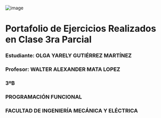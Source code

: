 ![image](https://www.security-research-map.eu/files/1090.png)
# Portafolio de Ejercicios Realizados en Clase 3ra Parcial
### Estudiante: OLGA YARELY GUTIÉRREZ MARTÍNEZ
### Profesor: WALTER ALEXANDER MATA LOPEZ
### 3ºB
### PROGRAMACIÓN FUNCIONAL 
### FACULTAD DE INGENIERÍA MECÁNICA Y ELÉCTRICA
